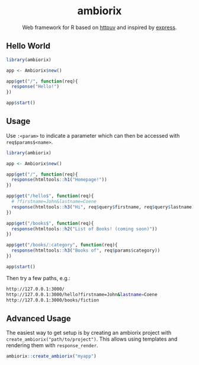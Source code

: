 <div align="center">

# ambiorix

<!-- badges: start -->
<!-- badges: end -->

Web framework for R based on [httpuv](https://github.com/rstudio/httpuv) and inspired by [express](https://github.com/expressjs/express).

</div>


## Hello World

``` r
library(ambiorix)

app <- Ambiorix$new()

app$get("/", function(req){
  response("Hello!")
})

app$start()
```

## Usage

Use `:<param>` to indicate a parameter which can then be accessed with `req$params$<name>`.

``` r
library(ambiorix)

app <- Ambiorix$new()

app$get("/", function(req){
  response(htmltools::h1("Homepage!"))
})

app$get("/hello$", function(req){
  # ?firstname=John&lastname=Coene
  response(htmltools::h3("Hi", req$query$firstname, req$query$lastname))
})

app$get("/books$", function(req){
  response(htmltools::h2("List of Books! (coming soon)"))
})

app$get("/books/:category", function(req){
  response(htmltools::h3("Books of", req$params$category))
})

app$start()
```

Then try a few paths, e.g.:

```bash
http://127.0.0.1:3000/
http://127.0.0.1:3000/hello?firstname=John&lastname=Coene
http://127.0.0.1:3000/books/fiction
```

## Advanced Usage

The easiest way to get setup is by creating an ambiorix project with `create_ambiorix("path/to/project")`. This allows using templates and rendering them with `response_render`.

```r
ambiorix::create_ambiorix("myapp")
```
